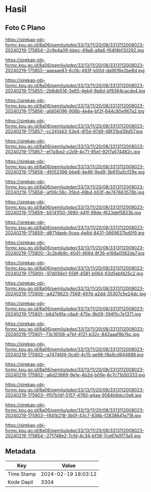 # Hasil

## Foto C Plano

https://sirekap-obj-formc.kpu.go.id/8a06/pemilu/pdpr/33/13/11/20/08/3313112008023-20240219-175854--2c9e4a09-bbec-49a8-a9a6-f64f4bf30292.jpg

https://sirekap-obj-formc.kpu.go.id/8a06/pemilu/pdpr/33/13/11/20/08/3313112008023-20240219-175855--aaeaae83-6c0b-493f-b00d-da9616e2be8d.jpg

https://sirekap-obj-formc.kpu.go.id/8a06/pemilu/pdpr/33/13/11/20/08/3313112008023-20240219-175855--2b8db516-3e65-4eb4-8e8d-bf9364cacde4.jpg

https://sirekap-obj-formc.kpu.go.id/8a06/pemilu/pdpr/33/13/11/20/08/3313112008023-20240219-175856--afd04096-906b-4e4e-bf2f-644c80e967a2.jpg

https://sirekap-obj-formc.kpu.go.id/8a06/pemilu/pdpr/33/13/11/20/08/3313112008023-20240219-175857--cc241d43-53e4-4f5d-97d9-48f31bd39d57.jpg

https://sirekap-obj-formc.kpu.go.id/8a06/pemilu/pdpr/33/13/11/20/08/3313112008023-20240219-175857--ef7a1be2-c2d9-4c71-95e1-92f7a574482c.jpg

https://sirekap-obj-formc.kpu.go.id/8a06/pemilu/pdpr/33/13/11/20/08/3313112008023-20240219-175858--4f052396-bbe8-4e46-9ed9-3b610a5cf29e.jpg

https://sirekap-obj-formc.kpu.go.id/8a06/pemilu/pdpr/33/13/11/20/08/3313112008023-20240219-175858--af06c38c-35bd-49bd-b53f-de747663578b.jpg

https://sirekap-obj-formc.kpu.go.id/8a06/pemilu/pdpr/33/13/11/20/08/3313112008023-20240219-175859--b5141f50-3990-441f-99de-f623def5833b.jpg

https://sirekap-obj-formc.kpu.go.id/8a06/pemilu/pdpr/33/13/11/20/08/3313112008023-20240219-175859--d871daeb-0cea-4e8d-8431-0669637bd0f9.jpg

https://sirekap-obj-formc.kpu.go.id/8a06/pemilu/pdpr/33/13/11/20/08/3313112008023-20240219-175900--3c2b4b9c-4041-466d-8f36-e168a0082da7.jpg

https://sirekap-obj-formc.kpu.go.id/8a06/pemilu/pdpr/33/13/11/20/08/3313112008023-20240219-175900--97d056e1-558f-4581-b064-63d5ebf425c2.jpg

https://sirekap-obj-formc.kpu.go.id/8a06/pemilu/pdpr/33/13/11/20/08/3313112008023-20240219-175900--a4279623-7569-497d-a2dd-35307c5e24dc.jpg

https://sirekap-obj-formc.kpu.go.id/8a06/pemilu/pdpr/33/13/11/20/08/3313112008023-20240219-175901--b6d7e9fa-c6a4-475e-9b09-394f5c7e1371.jpg

https://sirekap-obj-formc.kpu.go.id/8a06/pemilu/pdpr/33/13/11/20/08/3313112008023-20240219-175901--73c16106-a7bf-4121-b32c-842aaaf9b7bc.jpg

https://sirekap-obj-formc.kpu.go.id/8a06/pemilu/pdpr/33/13/11/20/08/3313112008023-20240219-175902--a74746f4-0cd0-4c15-ae98-f8a9cd944688.jpg

https://sirekap-obj-formc.kpu.go.id/8a06/pemilu/pdpr/33/13/11/20/08/3313112008023-20240219-175902--a6d23669-9e1e-4b2d-b09e-6c7c71b50333.jpg

https://sirekap-obj-formc.kpu.go.id/8a06/pemilu/pdpr/33/13/11/20/08/3313112008023-20240219-175903--ff07b14f-5157-4780-a4aa-9584b9dcc0e6.jpg

https://sirekap-obj-formc.kpu.go.id/8a06/pemilu/pdpr/33/13/11/20/08/3313112008023-20240219-175903--f841b218-3b0f-43c7-836b-f2838641e718.jpg

https://sirekap-obj-formc.kpu.go.id/8a06/pemilu/pdpr/33/13/11/20/08/3313112008023-20240219-175854--271748e2-7cfd-4c34-bf38-7ce67e0f73a5.jpg


## Metadata

| Key        | Value               |
| ---------- | ------------------- |
| Time Stamp | 2024-02-19 18:03:12 |
| Kode Dapil | 3304                |



